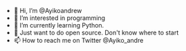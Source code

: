- 👋 Hi, I’m @Ayikoandrew
- 👀 I’m interested in programming 
- 🌱 I’m currently learning Python.
- 💞️ Just want to do open source. Don't know where to start
- 📫 How to reach me on Twitter @Ayiko_andre

<!---
Ayikoandrew/Ayikoandrew is a ✨ special ✨ repository because its `README.md` (this file) appears on your GitHub profile.
You can click the Preview link to take a look at your changes.
--->
